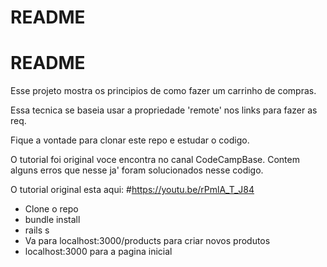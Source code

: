 # README

# README

Esse projeto mostra os principios de como fazer um carrinho de compras.

Essa tecnica se baseia usar a propriedade 'remote' nos links para fazer as req.

Fique a vontade para clonar este repo e estudar o codigo.

O tutorial foi original voce encontra no canal CodeCampBase. Contem alguns erros que
nesse ja' foram solucionados nesse codigo.

O tutorial original esta aqui: #https://youtu.be/rPmlA_T_J84


* Clone o repo
* bundle install
* rails s
* Va para localhost:3000/products para criar novos produtos
* localhost:3000 para a pagina inicial
